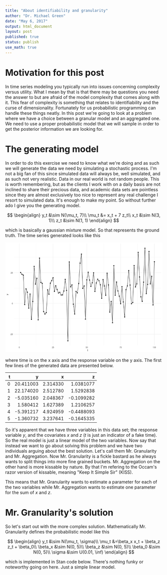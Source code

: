 ```yaml
---
title: "About identifiability and granularity"
author: "Dr. Michael Green"
date: "May 6, 2017"
output: html_document
layout: post
published: true
status: publish
use_math: true
---
```

 
 

 
# Motivation for this post
 
In time series modeling you typically run into issues concerning complexity versus utility. What I mean by that is that there may be questions you need the answer to but are afraid of the model complexity that comes along with it. This fear of complexity is something that relates to identifiability and the curse of dimensionality. Fortunately for us probabilistic programming can handle these things neatly. In this post we're going to look at a problem where we have a choice between a granular model and an aggregated one. We need to use a proper probabilistic model that we will sample in order to get the posterior information we are looking for.
 
# The generating model
 
In order to do this exercise we need to know what we're doing and as such we will generate the data we need by simulating a stochastic process. I'm not a big fan of this since simulated data will always be, well simulated, and as such not very realistic. Data in our real world is not random people. This is worth remembering, but as the clients I work with on a daily basis are not inclined to share their precious data, and academic data sets are pointless since they are almost exclusively too nice to represent any real challenge I resort to simulated data. It's enough to make my point. So without further ado I give you the generating model.
 
$$ \begin{align}
y_t &\sim N(\mu_t, 7)\\
\mu_t &= x_t + 7 z_t\\
x_t &\sim N(3, 1)\\
z_t &\sim N(1, 1)
\end{align} $$
 
which is basically a gaussian mixture model. So that represents the ground truth. The time series generated looks like this
 
![plot of chunk problemplot12](/images/figure/problemplot12-1.png)
 
where time is on the x axis and the response variable on the y axis. The first few lines of the generated data are presented below.
 

|  t|         y|        x|          z|
|--:|---------:|--------:|----------:|
|  0| 20.411003| 2.314330|  1.0381077|
|  1| 22.174020| 2.512780|  1.5292838|
|  2| -5.035160| 2.048367| -0.1099282|
|  3|  1.580412| 1.627389|  1.2106257|
|  4| -5.391217| 4.924959| -0.4488093|
|  5| -1.360732| 3.237641| -0.1645335|
 
So it's apparent that we have three variables in this data set; the response variable $y$, and the covariates $x$ and $z$ ($t$ is just an indicator of a fake time). So the real model is just a linear model of the two variables. Now say that instead we want to go about solving this problem and we have two individuals arguing about the best solution. Let's call them Mr. Granularity and Mr. Aggregation. Now Mr. Granularity is a fickle bastard as he always wants to split things into more fine grained buckets. Mr. Aggregation on the other hand is more kissable by nature. By that I'm refering to the Occam's razor version of kissable, meaning "Keep It Simple Sir" (KISS). 
 
This means that Mr. Granularity wants to estimate a parameter for each of the two variables while Mr. Aggregation wants to estimate one parameter for the sum of $x$ and $z$.
 
# Mr. Granularity's solution
 
So let's start out with the more complex solution. Mathematically Mr. Granularity defines the probabilistic model like this
 
$$ \begin{align}
y_t &\sim N(\mu_t, \sigma)\\
\mu_t &=\beta_x x_t + \beta_z z_t + \beta_0\\ 
\beta_x &\sim N(0, 5)\\
\beta_z &\sim N(0, 5)\\
\beta_0 &\sim N(0, 5)\\
\sigma &\sim U(0.01, \inf) 
\end{align} $$
 
which is implemented in Stan code below. There's nothing funky or noteworthy going on here. Just a simple linear model. 
 

 
 


















